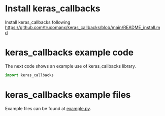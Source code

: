 # Install keras_callbacks

Install keras_callbacks following https://github.com/trucomanx/keras_callbacks/blob/main/README_install.md 

# keras_callbacks example code

The next code shows an example use of keras_callbacks library.

```python
import keras_callbacks
```

# keras_callbacks example files

Example files can be found at [example.py](example.py).
